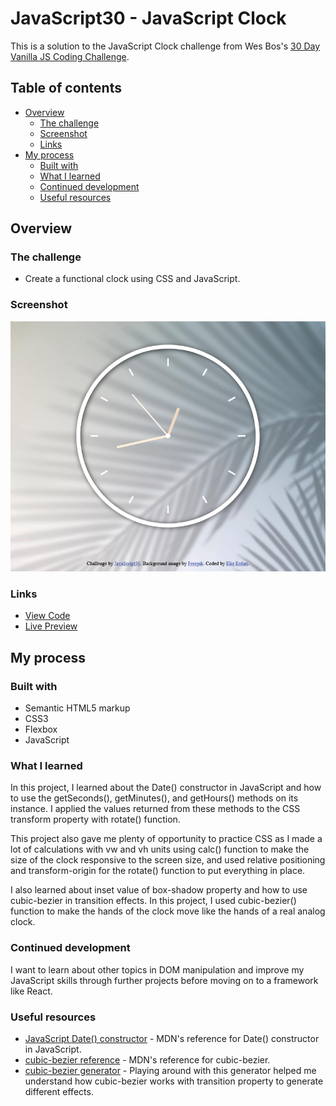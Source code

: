 # JavaScript30 - JavaScript Clock

This is a solution to the JavaScript Clock challenge from Wes Bos's [30 Day Vanilla JS Coding Challenge](https://javascript30.com/).

## Table of contents

- [Overview](#overview)
  - [The challenge](#the-challenge)
  - [Screenshot](#screenshot)
  - [Links](#links)
- [My process](#my-process)
  - [Built with](#built-with)
  - [What I learned](#what-i-learned)
  - [Continued development](#continued-development)
  - [Useful resources](#useful-resources)

## Overview

### The challenge

- Create a functional clock using CSS and JavaScript.

### Screenshot

![](./screenshot.png)

### Links

- [View Code](https://github.com/elizerdim/javascript-clock)
- [Live Preview](https://elizerdim.github.io/javascript-clock/)

## My process

### Built with

- Semantic HTML5 markup
- CSS3
- Flexbox
- JavaScript

### What I learned

In this project, I learned about the Date() constructor in JavaScript and how to use the getSeconds(), getMinutes(), and getHours() methods on its instance. I applied the values returned from these methods to the CSS transform property with rotate() function. 

This project also gave me plenty of opportunity to practice CSS as I made a lot of calculations with vw and vh units using calc() function to make the size of the clock responsive to the screen size, and used relative positioning and transform-origin for the rotate() function to put everything in place. 

I also learned about inset value of box-shadow property and how to use cubic-bezier in transition effects. In this project, I used cubic-bezier() function to make the hands of the clock move like the hands of a real analog clock.

### Continued development

I want to learn about other topics in DOM manipulation and improve my JavaScript skills through further projects before moving on to a framework like React.

### Useful resources

- [JavaScript Date() constructor](https://developer.mozilla.org/en-US/docs/Web/JavaScript/Reference/Global_Objects/Date/Date) - MDN's reference for Date() constructor in JavaScript.
- [cubic-bezier reference](https://developer.mozilla.org/en-US/docs/Web/CSS/easing-function) - MDN's reference for cubic-bezier.
- [cubic-bezier generator](https://cubic-bezier.com/#.17,.67,.83,.67) - Playing around with this generator helped me understand how cubic-bezier works with transition property to generate different effects.
